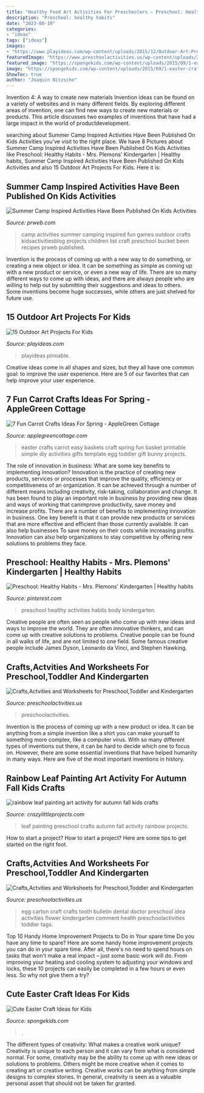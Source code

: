 ```yaml
---
title: "Healthy Food Art Activities For Preschoolers ~ Preschool: Healthy Habits"
description: "Preschool: healthy habits"
date: "2023-08-19"
categories:
- "ideas"
tags: ["ideas"]
images:
- "https://www.playideas.com/wp-content/uploads/2015/12/Outdoor-Art-Projects-Pinnable.jpg"
featuredImage: "https://www.preschoolactivities.us/wp-content/uploads/2015/01/egg-carton-tooth-bulletin-board.jpg"
featured_image: "https://spongekids.com/wp-content/uploads/2015/09/1-easter-craft-ideas.jpg"
image: "https://spongekids.com/wp-content/uploads/2015/09/1-easter-craft-ideas.jpg"
ShowToc: true
author: "Joaquin Nitzsche"
---
```



Invention 4: A way to create new materials
Invention ideas can be found on a variety of websites and in many different fields. By exploring different areas of invention, one can find new ways to create new materials or products. This article discusses two examples of inventions that have had a large impact in the world of productdevelopment.

	

		
searching about Summer Camp Inspired Activities Have Been Published On Kids Activities you've visit to the right place. We have 8 Pictures about Summer Camp Inspired Activities Have Been Published On Kids Activities like Preschool: Healthy Habits - Mrs. Plemons&#039; Kindergarten | Healthy habits, Summer Camp Inspired Activities Have Been Published On Kids Activities and also 15 Outdoor Art Projects For Kids. Here it is:
		
    
## Summer Camp Inspired Activities Have Been Published On Kids Activities

<img loading=lazy src="http://ww1.prweb.com/prfiles/2014/04/21/11769874/50-Camp-inspired-Activities-on-Kids-Activities-Blog-1.jpg.jpg" onerror="this.onerror=null;this.src='https://tse1.mm.bing.net/th?id=OIP.THIus79hMYIzVj6yGmHvFQHaKl&amp;pid=15.1';" alt="Summer Camp Inspired Activities Have Been Published On Kids Activities">

_Source: prweb.com_

>camp activities summer camping inspired fun games outdoor crafts kidsactivitiesblog projects children list craft preschool bucket been recipes prweb published. 

	

Invention is the process of coming up with a new way to do something, or creating a new object or idea. It can be something as simple as coming up with a new product or service, or even a new way of life. There are so many different ways to come up with ideas, and there are always people who are willing to help out by submitting their suggestions and ideas to others. Some inventions become huge successes, while others are just shelved for future use.

    
## 15 Outdoor Art Projects For Kids

<img loading=lazy src="https://www.playideas.com/wp-content/uploads/2015/12/Outdoor-Art-Projects-Pinnable.jpg" onerror="this.onerror=null;this.src='https://tse3.mm.bing.net/th?id=OIP.40ok5JVP_xwLQV-Bt3kQ3gHaKl&amp;pid=15.1';" alt="15 Outdoor Art Projects For Kids">

_Source: playideas.com_

>playideas pinnable. 

	

Creative ideas come in all shapes and sizes, but they all have one common goal: to improve the user experience. Here are 5 of our favorites that can help improve your user experience.

    
## 7 Fun Carrot Crafts Ideas For Spring - AppleGreen Cottage

<img loading=lazy src="https://2.bp.blogspot.com/-Zvdkqve3xPU/WqpSq9ob1OI/AAAAAAAAM-Y/mi40jd24OScL7g-VyfT8st8sppKyRXgHQCLcBGAs/s1600/Carrot-Easter-Baskets-For-Kids.jpg" onerror="this.onerror=null;this.src='https://tse1.mm.bing.net/th?id=OIP.40w2ZLmu-3WWZqNLxCu_WgHaJ_&amp;pid=15.1';" alt="7 Fun Carrot Crafts Ideas For Spring - AppleGreen Cottage">

_Source: applegreencottage.com_

>easter crafts carrot easy baskets craft spring fun basket printable simple diy activities gifts template egg toddler gift bunny projects. 

	

The role of innovation in business: What are some key benefits to implementing innovation?
Innovation is the practice of creating new products, services or processes that improve the quality, efficiency or competitiveness of an organization. It can be achieved through a number of different means including creativity, risk-taking, collaboration and change. It has been found to play an important role in business by providing new ideas and ways of working that canimprove productivity, save money and increase profits.
There are a number of benefits to implementing innovation in business. One key benefit is that it can provide new products or services that are more effective and efficient than those currently available. It can also help businesses To save money on their costs while increasing profits. Innovation can also help organizations to stay competitive by offering new solutions to problems they face.

    
## Preschool: Healthy Habits - Mrs. Plemons&#039; Kindergarten | Healthy Habits

<img loading=lazy src="https://i.pinimg.com/736x/a9/96/b0/a996b0868fa69959d363a88f97021d5b.jpg" onerror="this.onerror=null;this.src='https://tse4.mm.bing.net/th?id=OIP.zNhx15WDClbS34hMspveFQHaM1&amp;pid=15.1';" alt="Preschool: Healthy Habits - Mrs. Plemons&#039; Kindergarten | Healthy habits">

_Source: pinterest.com_

>preschool healthy activities habits body kindergarten. 

	

Creative people are often seen as people who come up with new ideas and ways to improve the world. They are often innovative thinkers, and can come up with creative solutions to problems. Creative people can be found in all walks of life, and are not limited to one field. Some famous creative people include James Dyson, Leonardo da Vinci, and Stephen Hawking.

    
## Crafts,Actvities And Worksheets For Preschool,Toddler And Kindergarten

<img loading=lazy src="https://www.preschoolactivities.us/wp-content/uploads/2017/02/parrot-craft-idea-for-kids-2.jpg" onerror="this.onerror=null;this.src='https://tse3.mm.bing.net/th?id=OIP.VKqOe7Lja1d672YKREcbGQHaJ4&amp;pid=15.1';" alt="Crafts,Actvities and Worksheets for Preschool,Toddler and Kindergarten">

_Source: preschoolactivities.us_

>preschoolactivities. 

	

Invention is the process of coming up with a new product or idea. It can be anything from a simple invention like a shirt you can make yourself to something more complex, like a computer virus. With so many different types of inventions out there, it can be hard to decide which one to focus on. However, there are some essential inventions that have helped humanity in many ways. Here are five of the most important inventions in history.

    
## Rainbow Leaf Painting Art Activity For Autumn Fall Kids Crafts

<img loading=lazy src="https://crazylittleprojects.com/wp-content/uploads/2020/08/rainbow-leaf-painting-art-activity-for-autumn-fall-kids-crafts-preschool-198x300.jpg" onerror="this.onerror=null;this.src='https://tse3.mm.bing.net/th?id=OIP.AJ1bLGrSJ2olMnWTdrbekAAAAA&amp;pid=15.1';" alt="rainbow leaf painting art activity for autumn fall kids crafts">

_Source: crazylittleprojects.com_

>leaf painting preschool crafts autumn fall activity rainbow projects. 

	

How to start a project?
How to start a project? Here are some tips to get started on the right foot.

    
## Crafts,Actvities And Worksheets For Preschool,Toddler And Kindergarten

<img loading=lazy src="https://www.preschoolactivities.us/wp-content/uploads/2015/01/egg-carton-tooth-bulletin-board.jpg" onerror="this.onerror=null;this.src='https://tse2.mm.bing.net/th?id=OIP.3fPl8YsnQZ88Yr9zWgmn-AHaJ4&amp;pid=15.1';" alt="Crafts,Actvities and Worksheets for Preschool,Toddler and Kindergarten">

_Source: preschoolactivities.us_

>egg carton craft crafts tooth bulletin dental doctor preschool idea activities flower kindergarten comment health preschoolactivities toddler tags. 

	

Top 10 Handy Home Improvement Projects to Do in Your spare time
Do you have any time to spare? Here are some handy home improvement projects you can do in your spare time. After all, there's no need to spend hours on tasks that won't make a real impact – just some basic work will do. From improving your heating and cooling system to adjusting your windows and locks, these 10 projects can easily be completed in a few hours or even less. So why not give them a try?

    
## Cute Easter Craft Ideas For Kids

<img loading=lazy src="https://spongekids.com/wp-content/uploads/2015/09/1-easter-craft-ideas.jpg" onerror="this.onerror=null;this.src='https://tse2.mm.bing.net/th?id=OIP.SCJU4TBcvSn24XVfKh2tEwHaKb&amp;pid=15.1';" alt="Cute Easter Craft Ideas for Kids">

_Source: spongekids.com_

>. 

	

The different types of creativity: What makes a creative work unique?
Creativity is unique to each person and it can vary from what is considered normal. For some, creativity may be the ability to come up with new ideas or solutions to problems. Others might be more creative when it comes to creating art or creative writing. Creative works can be anything from simple designs to complex stories. In general, creativity is seen as a valuable personal asset that should not be taken for granted.

